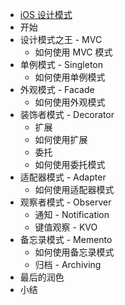 * [iOS 设计模式](./Chapter01/iOS-Design-Patterns.md)
* 开始
* 设计模式之王 - MVC
  * 如何使用 MVC 模式
* 单例模式 - Singleton
  * 如何使用单例模式
* 外观模式 - Facade
  * 如何使用外观模式
* 装饰者模式 - Decorator
  * 扩展
  * 如何使用扩展
  * 委托
  * 如何使用委托模式
* 适配器模式 - Adapter
  * 如何使用适配器模式
* 观察者模式 - Observer
  * 通知 - Notification
  * 键值观察 - KVO
* 备忘录模式 - Memento
  * 如何使用备忘录模式
  * 归档 - Archiving
* 最后的润色
* 小结